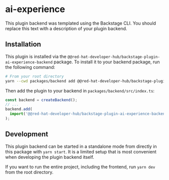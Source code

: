 # ai-experience

This plugin backend was templated using the Backstage CLI. You should replace this text with a description of your plugin backend.

## Installation

This plugin is installed via the `@@red-hat-developer-hub/backstage-plugin-ai-experience-backend` package. To install it to your backend package, run the following command:

```bash
# From your root directory
yarn --cwd packages/backend add @@red-hat-developer-hub/backstage-plugin-ai-experience-backend
```

Then add the plugin to your backend in `packages/backend/src/index.ts`:

```ts
const backend = createBackend();
// ...
backend.add(
  import('@@red-hat-developer-hub/backstage-plugin-ai-experience-backend'),
);
```

## Development

This plugin backend can be started in a standalone mode from directly in this
package with `yarn start`. It is a limited setup that is most convenient when
developing the plugin backend itself.

If you want to run the entire project, including the frontend, run `yarn dev` from the root directory.
